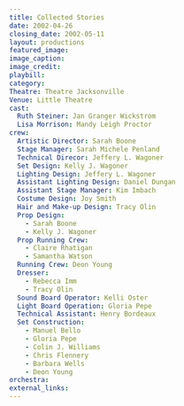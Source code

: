 ```yaml
---
title: Collected Stories
date: 2002-04-26
closing_date: 2002-05-11
layout: productions
featured_image: 
image_caption:
image_credit:
playbill: 
category: 
Theatre: Theatre Jacksonville
Venue: Little Theatre
cast:
  Ruth Steiner: Jan Granger Wickstrom
  Lisa Morrison: Mandy Leigh Proctor
crew:
  Artistic Director: Sarah Boone
  Stage Manager: Sarah Michele Penland
  Technical Direcor: Jeffery L. Wagoner
  Set Design: Kelly J. Wagoner
  Lighting Design: Jeffery L. Wagoner
  Assistant Lighting Design: Daniel Dungan
  Assistant Stage Manager: Kim Imbach
  Costume Design: Joy Smith
  Hair and Make-up Design: Tracy Olin
  Prop Design:
    - Sarah Boone
    - Kelly J. Wagoner
  Prop Running Crew:
    - Claire Rhatigan
    - Samantha Watson
  Running Crew: Deon Young
  Dresser:
    - Rebecca Imm
    - Tracy Olin
  Sound Board Operator: Kelli Oster
  Light Board Operation: Gloria Pepe
  Technical Assistant: Henry Bordeaux
  Set Construction:
    - Manuel Bello
    - Gloria Pepe
    - Colin J. Williams
    - Chris Flennery
    - Barbara Wells
    - Deon Young
orchestra:
external_links:
---
```

